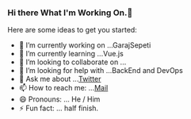 ### Hi there What I'm Working On.👋

<!--
**aliduman/aliduman** is a ✨ _special_ ✨ repository because its `README.md` (this file) appears on your GitHub profile.
-->

Here are some ideas to get you started:

- 🔭 I’m currently working on ...GarajSepeti
- 🌱 I’m currently learning ...Vue.js
- 👯 I’m looking to collaborate on ...
- 🤔 I’m looking for help with ...BackEnd and DevOps
- 💬 Ask me about ...[Twitter](https://www.twitter.com/alidumandev)
- 📫 How to reach me: ...[Mail](alidumanpr@gmail.com)
- 😄 Pronouns: ... He / Him
- ⚡ Fun fact: ... half finish.

